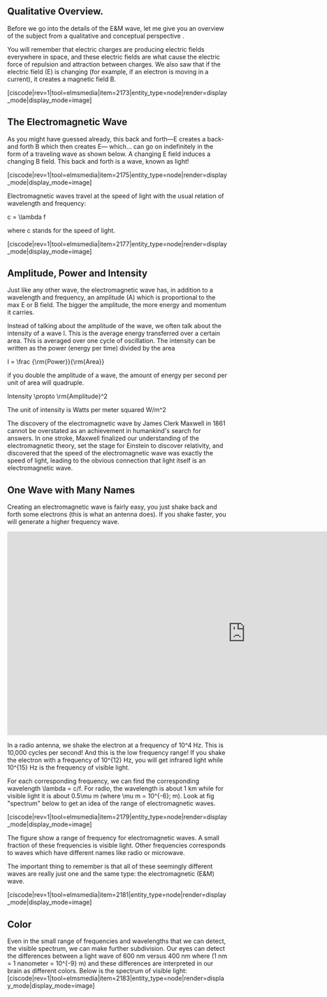 ## Qualitative Overview. 

Before we go into the details of the E&M wave, let me give you an overview of the subject from a qualitative and conceptual perspective .

You will remember that electric charges are producing electric fields everywhere in space, and these electric fields are what cause the electric force of repulsion and attraction between charges. We also saw that if the electric field (E) is changing (for example, if an electron is moving in a current), it creates a magnetic field B.

[ciscode|rev=1|tool=elmsmedia|item=2173|entity_type=node|render=display_mode|display_mode=image]

## The Electromagnetic Wave

As you might have guessed already, this back and forth—E creates a back-and forth B which then creates E— which... can go on indefinitely in the form of a traveling wave as shown below. A changing E field induces a changing B field. This back and forth is a wave, known as light!

[ciscode|rev=1|tool=elmsmedia|item=2175|entity_type=node|render=display_mode|display_mode=image]

Electromagnetic waves travel at the speed of light with the usual relation of wavelength and frequency:

<lrn-math>c = \lambda f</lrn-math>

where c stands for the speed of light.

[ciscode|rev=1|tool=elmsmedia|item=2177|entity_type=node|render=display_mode|display_mode=image]

## Amplitude, Power and Intensity

Just like any other wave, the electromagnetic wave has, in addition to a wavelength and frequency, an amplitude (A) which is proportional to the max E or B field. The bigger the amplitude, the more energy and momentum it carries.

Instead of talking about the amplitude of the wave, we often talk about the intensity of a wave I. This is the average energy transferred over a certain area. This is averaged over one cycle of oscillation. The intensity can be written as the power (energy per time) divided by the area

<lrn-math> I = \frac {\rm{Power}}{\rm{Area}} </lrn-math>

if you double the amplitude of a wave, the amount of energy per second per unit of area will quadruple.

<lrn-math> Intensity \propto \rm{Amplitude}^2</lrn-math> 

The unit of intensity is Watts per meter squared <lrn-math>W/m^2</lrn-math>

The discovery of the electromagnetic wave by James Clerk Maxwell in 1861 cannot be overstated as an achievement in humankind's search for answers. In one stroke, Maxwell finalized our understanding of the electromagnetic theory, set the stage for Einstein to discover relativity, and discovered that the speed of the electromagnetic wave was exactly the speed of light, leading to the obvious connection that light itself is an electromagnetic wave.

## One Wave with Many Names 

Creating an electromagnetic wave is fairly easy, you just shake back and forth some electrons (this is what an antenna does). If you shake faster, you will generate a higher frequency wave.

<iframe src="https://h5p.org/h5p/embed/85365" width="1090" height="466" frameborder="0" allowfullscreen="allowfullscreen"></iframe><script src="https://h5p.org/sites/all/modules/h5p/library/js/h5p-resizer.js" charset="UTF-8"></script>

In a radio antenna, we shake the electron at a frequency of <lrn-math>10^4</lrn-math> Hz. This is 10,000 cycles per second! And this is the low frequency range! If you shake the electron with a frequency of <lrn-math>10^{12}</lrn-math> Hz, you will get infrared light while <lrn-math>10^{15}</lrn-math> Hz is the frequency of visible light.

For each corresponding frequency, we can find the corresponding wavelength <lrn-math>\lambda = c/f</lrn-math>. For radio, the wavelength is about 1 km while for visible light it is about <lrn-math>0.5\mu m</lrn-math> (where <lrn-math>\mu m = 10^{-6}\; m</lrn-math>). Look at fig "spectrum" below to get an idea of the range of electromagnetic waves.

[ciscode|rev=1|tool=elmsmedia|item=2179|entity_type=node|render=display_mode|display_mode=image]

The figure show a range of frequency for electromagnetic waves. A small fraction of these frequencies is visible light. Other frequencies corresponds to waves which have different names like radio or microwave. 

The important thing to remember is that all of these seemingly different waves are really just one and the same type: the electromagnetic (E&M) wave.

[ciscode|rev=1|tool=elmsmedia|item=2181|entity_type=node|render=display_mode|display_mode=image]

## Color

Even in the small range of frequencies and wavelengths that we can detect, the visible spectrum, we can make further subdivision. Our eyes can detect the differences between a light wave of 600 nm versus 400 nm where (1 nm = 1 nanometer = <lrn-math>10^{-9}</lrn-math> m) and these differences are interpreted in our brain as different colors. Below is the spectrum of visible light:
[ciscode|rev=1|tool=elmsmedia|item=2183|entity_type=node|render=display_mode|display_mode=image]